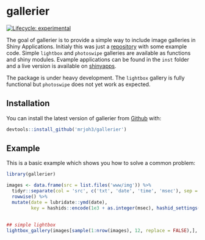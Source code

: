 # gallerier

<!-- badges: start -->
[![Lifecycle: experimental](https://img.shields.io/badge/lifecycle-experimental-orange.svg)](https://www.tidyverse.org/lifecycle/#experimental)
<!-- badges: end -->

The goal of gallerier is to provide a simple way to include image galleries in Shiny Applications. Initialy this was just a [repository](https://github.com/mrjoh3/shiny-gallery-example) with some example code. Simple `lightbox` and `photoswipe` galleries are available as functions and shiny modules. Evample applications can be found in the `inst` folder  and a live version is available on [shinyapps](https://mrjoh3.shinyapps.io/shiny-gallery-example/).

The package is under heavy development. The `lightbox` gallery is fully functional but `photoswipe` does not yet work as expected. 

 
## Installation

You can install the latest version of gallerier from [Github](https://github.com/mrjoh3/gallerier) with:

``` r
devtools::install_github('mrjoh3/gallerier')
```

## Example

This is a basic example which shows you how to solve a common problem:

```r
library(gallerier)

images <- data.frame(src = list.files('www/img')) %>%
  tidyr::separate(col = 'src', c('txt', 'date', 'time', 'msec'), sep = '_|\\.', remove = FALSE) %>%
  rowwise() %>%
  mutate(date = lubridate::ymd(date),
         key = hashids::encode(1e3 + as.integer(msec), hashid_settings(salt = 'this is my salt')))
         
         
## simple lightbox
lightbox_gallery(images[sample(1:nrow(images), 12, replace = FALSE),], 'gallery', display = TRUE)

```

